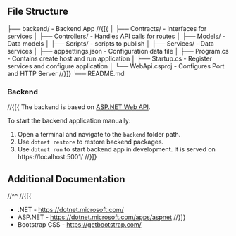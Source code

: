 ﻿## File Structure

├── backend/ - Backend App
//{[{
│ ├── Contracts/ - Interfaces for services
│ ├── Controllers/ - Handles API calls for routes
│ ├── Models/ - Data models
│ ├── Scripts/ - scripts to publish
│ ├── Services/ - Data services
│ ├── appsettings.json - Configuration data file
│ ├── Program.cs - Contains create host and run application
│ ├── Startup.cs - Register services and configure application
│ └── WebApi.csproj - Configures Port and HTTP Server
//}]}
└── README.md

### Backend

//{[{
The backend is based on [ASP.NET Web API](https://dotnet.microsoft.com/apps/aspnet/apis).

To start the backend application manually:
  1. Open a terminal and navigate to the `backend` folder path.
  2. Use `dotnet restore` to restore backend packages.
  3. Use `dotnet run` to start backend app in development. It is served on https://localhost:5001/
//}]}

## Additional Documentation
//^^
//{[{
- .NET - https://dotnet.microsoft.com/
- ASP.NET - https://dotnet.microsoft.com/apps/aspnet
//}]}
- Bootstrap CSS - https://getbootstrap.com/